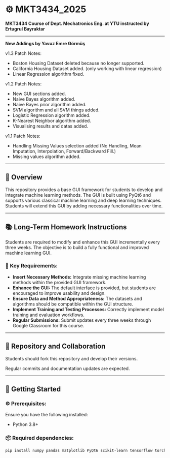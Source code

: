 # ⚙️ MKT3434_2025

**MKT3434 Course of Dept. Mechatronics Eng. at YTU instructed by Ertugrul Bayraktar**

---

**New Addings by Yavuz Emre Görmüş**

v1.3 Patch Notes:
- Boston Housing Dataset deleted because no longer supported.
- California Housing Dataset added. (only working with linear regression)
- Linear Regression algorithm fixed.

v1.2 Patch Notes:
- New GUI sections added.
- Naive Bayes algorithm added.
- Naive Bayes prior algorithm added.
- SVM algorithm and all SVM things added.
- Logistic Regression algorithm added.
- K-Nearest Neighbor algorithm added.
- Visualising results and datas added.

v1.1 Patch Notes:
- Handling Missing Values selection added (No Handling, Mean Imputation, Interpolation, Forward/Backward Fill.)
- Missing values algorithm added.

---

## 🚀 Overview

This repository provides a base GUI framework for students to develop and integrate machine learning methods. The GUI is built using PyQt6 and supports various classical machine learning and deep learning techniques. Students will extend this GUI by adding necessary functionalities over time.

---

## 📚 Long-Term Homework Instructions

Students are required to modify and enhance this GUI incrementally every three weeks. The objective is to build a fully functional and improved machine learning GUI.

### 🎯 Key Requirements:

*   **Insert Necessary Methods:** Integrate missing machine learning methods within the provided GUI framework.
*   **Enhance the GUI:** The default interface is provided, but students are encouraged to improve usability and design.
*   **Ensure Data and Method Appropriateness:** The datasets and algorithms should be compatible within the GUI structure.
*   **Implement Training and Testing Processes:** Correctly implement model training and evaluation workflows.
*   **Regular Submissions:** Submit updates every three weeks through Google Classroom for this course.

---

## 🤝 Repository and Collaboration

Students should fork this repository and develop their versions.

Regular commits and documentation updates are expected.

---

## 🏁 Getting Started

### ⚙️ Prerequisites:

Ensure you have the following installed:

*   Python 3.8+

### 📦 Required dependencies:

```bash
pip install numpy pandas matplotlib PyQt6 scikit-learn tensorflow torch torchvision torchaudio opencv-python opencv-contrib-python scipy fastai kornia
